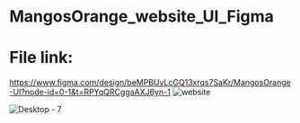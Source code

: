 # MangosOrange_website_UI_Figma
# File link:
https://www.figma.com/design/beMPBUvLcGQ13xrqs7SaKr/MangosOrange-UI?node-id=0-1&t=RPYqQRCggaAXJ6yn-1
![website](https://github.com/user-attachments/assets/10ea13c4-b90c-44d5-a442-da613296d0cc)

![Desktop - 7](https://github.com/user-attachments/assets/6074ffb9-32b2-4cd7-a6db-d8b71abdb3a5)
